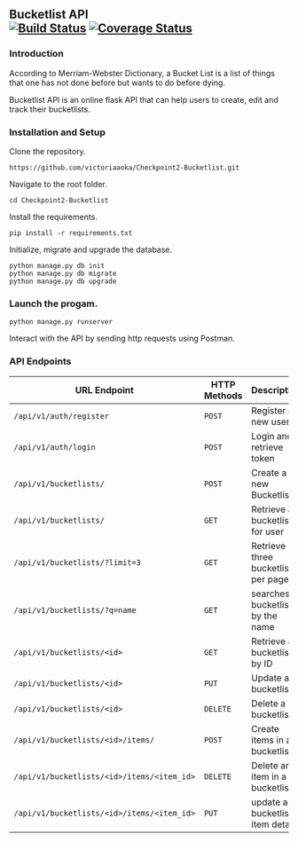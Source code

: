 ## Bucketlist API <br />[![Build Status](https://travis-ci.org/victoriaaoka/Checkpoint2-Bucketlist.svg?branch=master)](https://travis-ci.org/victoriaaoka/Checkpoint2-Bucketlist) [![Coverage Status](https://coveralls.io/repos/github/victoriaaoka/Checkpoint2-Bucketlist/badge.svg?branch=master)](https://coveralls.io/github/victoriaaoka/Checkpoint2-Bucketlist?branch=master)

### Introduction
According to Merriam-Webster Dictionary,  a Bucket List is a list of things that one has not done before but wants to do before dying.

Bucketlist API is an online flask API that can help users to create, edit and track their bucketlists.

### Installation and Setup
Clone the repository.
```
https://github.com/victoriaaoka/Checkpoint2-Bucketlist.git
```
Navigate to the root folder.
```
cd Checkpoint2-Bucketlist
```
Install the requirements.
```
pip install -r requirements.txt
```
Initialize, migrate and upgrade the database.
```
python manage.py db init
python manage.py db migrate
python manage.py db upgrade
```
### Launch the progam.
```
python manage.py runserver
```
Interact with the API by sending http requests using Postman.
### API Endpoints
| URL Endpoint | HTTP Methods | Description |
| -------- | ------------- | --------- |
| `/api/v1/auth/register` | `POST`  | Register a new user|
|  `/api/v1/auth/login` | `POST` | Login and retrieve token|
| `/api/v1/bucketlists/` | `POST` | Create a new Bucketlist |
| `/api/v1/bucketlists/` | `GET` | Retrieve all bucketlists for user |
| `/api/v1/bucketlists/?limit=3` | `GET` | Retrieve three bucketlists per page |
 `/api/v1/bucketlists/?q=name` | `GET` | searches a bucketlist by the name|
| `/api/v1/bucketlists/<id>` | `GET` |  Retrieve a bucketlist by ID|
| `/api/v1/bucketlists/<id>` | `PUT` | Update a bucketlist |
| `/api/v1/bucketlists/<id>` | `DELETE` | Delete a bucketlist |
| `/api/v1/bucketlists/<id>/items/` | `POST` |  Create items in a bucketlist |
| `/api/v1/bucketlists/<id>/items/<item_id>` | `DELETE`| Delete an item in a bucketlist|
| `/api/v1/bucketlists/<id>/items/<item_id>` | `PUT`| update a bucketlist item details|
